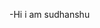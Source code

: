 -Hi i am sudhanshu
<!---
ghoulsudh/ghoulsudh is a ✨ special ✨ repository because its `README.md` (this file) appears on your GitHub profile.
You can click the Preview link to take a look at your changes.
--->
